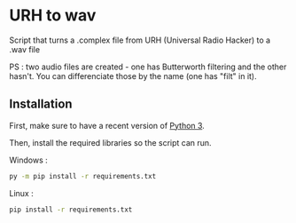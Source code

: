 # URH to wav

Script that turns a .complex file from URH (Universal Radio Hacker) to a .wav file

PS : two audio files are created - one has Butterworth filtering and the other hasn't. You can differenciate those by the name (one has "filt" in it).

## Installation

First, make sure to have a recent version of [Python 3](https://www.python.org/downloads/).

Then, install the required libraries so the script can run.

Windows :
```bash
py -m pip install -r requirements.txt
```

Linux :
```bash
pip install -r requirements.txt
```
